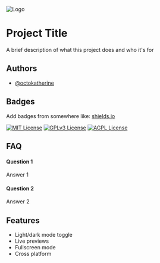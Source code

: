 ![Logo](https://dev-to-uploads.s3.amazonaws.com/uploads/articles/th5xamgrr6se0x5ro4g6.png)


# Project Title

A brief description of what this project does and who it's for


## Authors

- [@octokatherine](https://www.github.com/octokatherine)


## Badges

Add badges from somewhere like: [shields.io](https://shields.io/)

[![MIT License](https://img.shields.io/badge/License-MIT-green.svg)](https://choosealicense.com/licenses/mit/)
[![GPLv3 License](https://img.shields.io/badge/License-GPL%20v3-yellow.svg)](https://opensource.org/licenses/)
[![AGPL License](https://img.shields.io/badge/license-AGPL-blue.svg)](http://www.gnu.org/licenses/agpl-3.0)


## FAQ

#### Question 1

Answer 1

#### Question 2

Answer 2


## Features

- Light/dark mode toggle
- Live previews
- Fullscreen mode
- Cross platform

